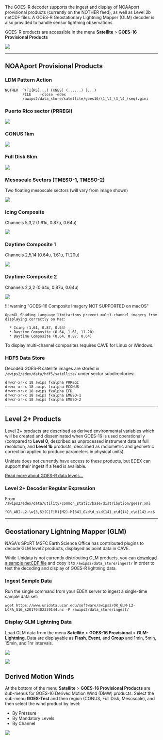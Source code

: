 

The GOES-R decoder supports the ingest and display of NOAAport provisional products (currently on the NOTHER feed), as well as Level 2b netCDF files.  A GOES-R Geostationary Lightning Mapper (GLM) decoder is also provided to handle sensor lightning observations.

GOES-R products are accessible in the menu **Satellite** > **GOES-16 Provisional Products**

![](../images/goes_16_menu.png)

---

## NOAAport Provisional Products

### LDM Pattern Action

    NOTHER  ^(TI[RS]...) (KNES) (......) (...)
            FILE    -close -edex
            /awips2/data_store/satellite/goes16/\1_\2_\3_\4_(seq).gini

### Puerto Rico sector (PRREGI)

![](../images/goes_16_pr.png)

### CONUS 1km 

![](../images/goes_16_conus.png)

### Full Disk 6km

![](../images/goes_16_fd.png)

### Mesoscale Sectors (TMESO-1, TMESO-2)

Two floating mesoscale sectors (will vary from image shown)

![](../images/goes_16_meso.png)

          


### Icing Composite

Channels 5,3,2 (1.61u, 0.87u, 0.64u)

![](../images/goes_16_comp1.png)

### Daytime Composite 1

Channels 2,5,14 (0.64u, 1.61u, 11.20u)

![](../images/goes_16_comp2.png)

### Daytime Composite 2

Channels 2,3,2 (0.64u, 0.87u, 0.64u)

![](../images/goes_16_comp3.png)

  

!!! warning "GOES-16 Composite Imagery NOT SUPPORTED on macOS"

	OpenGL Shading Language limitations prevent multi-channel imagery from displaying correctly on Mac:
	
	  * Icing (1.61, 0.87, 0.64)
	  * Daytime Composite (0.64, 1.61, 11.20)
	  * Daytime Composite (0.64, 0.87, 0.64)  

To display multi-channel composites requires CAVE for Linux or Windows.

### HDF5 Data Store

Decoded GOES-R satellite images are stored in `/awips2/edex/data/hdf5/satellite/` under sector subdirectories:

    drwxr-xr-x 18 awips fxalpha PRREGI
    drwxr-xr-x 18 awips fxalpha ECONUS
    drwxr-xr-x 18 awips fxalpha EFD
    drwxr-xr-x 18 awips fxalpha EMESO-1
    drwxr-xr-x 18 awips fxalpha EMESO-2



---

## Level 2+ Products

Level 2+ products are described as derived environmental variables which will be created and disseminated when GOES-16 is used operationally (compared to **Level 0**, described as unprocessed instrument data at full resolution, and **Level 1b** products, described as radiometric and geometric correction applied to produce parameters in physical units). 

Unidata does not currently have access to these products, but EDEX can support their ingest if a feed is available. 

[Read more about GOES-R data levels...](http://www.goes-r.gov/ground/overview.html)


### Level 2+ Decoder Regular Expression

From `/awips2/edex/data/utility/common_static/base/distribution/goesr.xml`

    ^OR_ABI-L2-\w{3,5}(C|F|M1|M2)-M[34]_G\d\d_s\d{14}_e\d{14}_c\d{14}.nc$
    
---

## Geostationary Lightning Mapper (GLM)

NASA's SPoRT MSFC Earth Science Office has contributed plugins to decode GLM level2 products, displayed as point data in CAVE.

While Unidata is not currently distributing GLM products, you can [download a sample netCDF file](https://www.unidata.ucar.edu/software/awips2/OR_GLM-L2-LCFA_G16_s20170402339144_e20170402339307_c20170402339509.nc) and copy it to `/awips2/data_store/ingest/` in order to test the decoding and display of GOES-R lightning data.

### Ingest Sample Data 

Run the single command from your EDEX server to ingest a single-time sample data set:

    wget https://www.unidata.ucar.edu/software/awips2/OR_GLM-L2-LCFA_G16_s20170402339144.nc -P /awips2/data_store/ingest/


### Display GLM Lightning Data

Load GLM data from the menu **Satellite** > **GOES-16 Provisional** > **GLM-Lightning**.  Data are displayable as **Flash**, **Event**, and **Group** and 1min, 5min, 15min, and 1hr intervals.

![](../images/goes_16_glmmenu.png)

![](../images/goes_16_glm.png)


## Derived Motion Winds

At the bottom of the menu **Satellite** > **GOES-16 Provisional Products** are sub-menus for GOES-16 Derived Motion Wind (DMW) products.  Select the sub-menu **GOES-Test** and then region (CONUS, Full Disk, Mesoscale), and then select the wind product by level:

* By Pressure
* By Mandatory Levels
* By Channel

![](../images/goesr_dmw.png)
